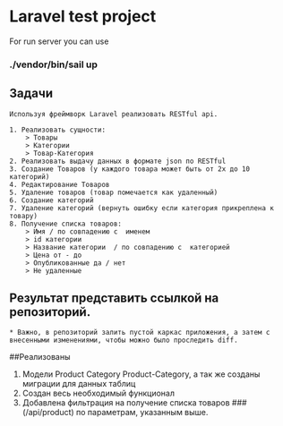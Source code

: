# Laravel test project

For run server you can use 

### ./vendor/bin/sail up

## Задачи
    Используя фреймворк Laravel реализовать RESTful api.
    
    1. Реализовать сущности:
        > Товары 
        > Категории 
        > Товар-Категория
    2. Реализовать выдачу данных в формате json по RESTful
    3. Создание Товаров (у каждого товара может быть от 2х до 10 категорий)
    4. Редактирование Товаров
    5. Удаление товаров (товар помечается как удаленный)
    6. Создание категорий
    7. Удаление категорий (вернуть ошибку если категория прикреплена к товару)
    8. Получение списка товаров: 
        > Имя / по совпадению с  именем
        > id категории
        > Название категории  / по совпадению с  категорией 
        > Цена от - до
        > Опубликованные да / нет
        > Не удаленные

## Результат представить ссылкой на репозиторий.
    * Важно, в репозиторий залить пустой каркас приложения, а затем с внесенными изменениями, чтобы можно было проследить diff.
    
##Реализованы
1. Модели Product Category Product-Category, а так же созданы миграции для данных таблиц
2. Создан весь необходимый функционал
3. Добавлена фильтрация на получение списка товаров ### (/api/product) по параметрам, указанным выше.
